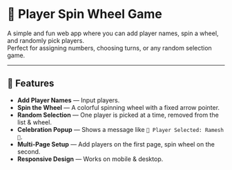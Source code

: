 # 🎯 Player Spin Wheel Game

A simple and fun web app where you can add player names, spin a wheel, and randomly pick players.  
Perfect for assigning numbers, choosing turns, or any random selection game.

---

## 📌 Features

- **Add Player Names** — Input players.
- **Spin the Wheel** — A colorful spinning wheel with a fixed arrow pointer.
- **Random Selection** — One player is picked at a time, removed from the list & wheel.
- **Celebration Popup** — Shows a message like `🎉 Player Selected: Ramesh 🎉`.
- **Multi-Page Setup** — Add players on the first page, spin wheel on the second.
- **Responsive Design** — Works on mobile & desktop.
